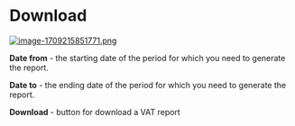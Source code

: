 # Download

[![image-1709215851771.png](https://doc.puq.info/uploads/images/gallery/2024-02/scaled-1680-/image-1709215851771.png)](https://doc.puq.info/uploads/images/gallery/2024-02/image-1709215851771.png)

**Date from** - the starting date of the period for which you need to generate the report.

**Date to** - the ending date of the period for which you need to generate the report.

**Download** - button for download a VAT report